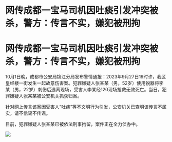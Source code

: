 # 网传成都一宝马司机因吐痰引发冲突被杀，警方：传言不实，嫌犯被刑拘

# 网传成都一宝马司机因吐痰引发冲突被杀，警方：传言不实，嫌犯被刑拘

10月1日晚，成都市公安局锦江分局发布警情通报：2023年9月27日19时许，我区皇经楼一街发生一起故意伤害案。犯罪嫌疑人张某某（男，52岁）使用锐器将李某（男，22岁）刺伤后逃离现场，受害人李某经120现场抢救无效死亡。当日，犯罪嫌疑人张某某被公安机关抓获归案。

针对网上传言该案因受害人“吐痰”等不文明行为引发，公安机关已查明该传言不属实，请不信谣不传谣。

目前，犯罪嫌疑人张某某已被依法刑事拘留，案件正在全力侦办中。

![](https://inews.gtimg.com/om_bt/O1kPbVBDMg4WCbqilIxS86uOCdqeOXPyVjHlsC4XvnMX0AA/1000)

